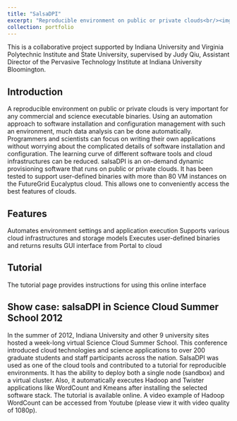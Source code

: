 ```yaml
---
title: "SalsaDPI"
excerpt: "Reproducible environment on public or private clouds<br/><img src='/images/500x300.png'>"
collection: portfolio
---
```


This is a collaborative project supported by Indiana University and Virginia Polytechnic Institute and State University, supervised by Judy Qiu, Assistant Director of the Pervasive Technology Institute at Indiana University Bloomington.

## Introduction

A reproducible environment on public or private clouds is very important for any commercial and science executable binaries. Using an automation approach to software installation and configuration management with such an environment, much data analysis can be done automatically. Programmers and scientists can focus on writing their own applications without worrying about the complicated details of software installation and configuration. The learning curve of different software tools and cloud infrastructures can be reduced. salsaDPI is an on-demand dynamic provisioning software that runs on public or private clouds. It has been tested to support user-defined binaries with more than 80 VM instances on the FutureGrid Eucalyptus cloud. This allows one to conveniently access the best features of clouds.

## Features

Automates environment settings and application execution
Supports various cloud infrastructures and storage models
Executes user-defined binaries and returns results
GUI interface from Portal to cloud

## Tutorial

The tutorial page provides instructions for using this online interface

## Show case: salsaDPI in Science Cloud Summer School 2012

In the summer of 2012, Indiana University and other 9 university sites hosted a week-long virtual Science Cloud Summer School. This conference introduced cloud technologies and science applications to over 200 graduate students and staff participants across the nation. SalsaDPI was used as one of the cloud tools and contributed to a tutorial for reproducible environments. It has the ability to deploy both a single node (sandbox) and a virtual cluster. Also, it automatically executes Hadoop and Twister applications like WordCount and Kmeans after installing the selected software stack. The tutorial is available online. A video example of Hadoop WordCount can be accessed from Youtube (please view it with video quality of 1080p).